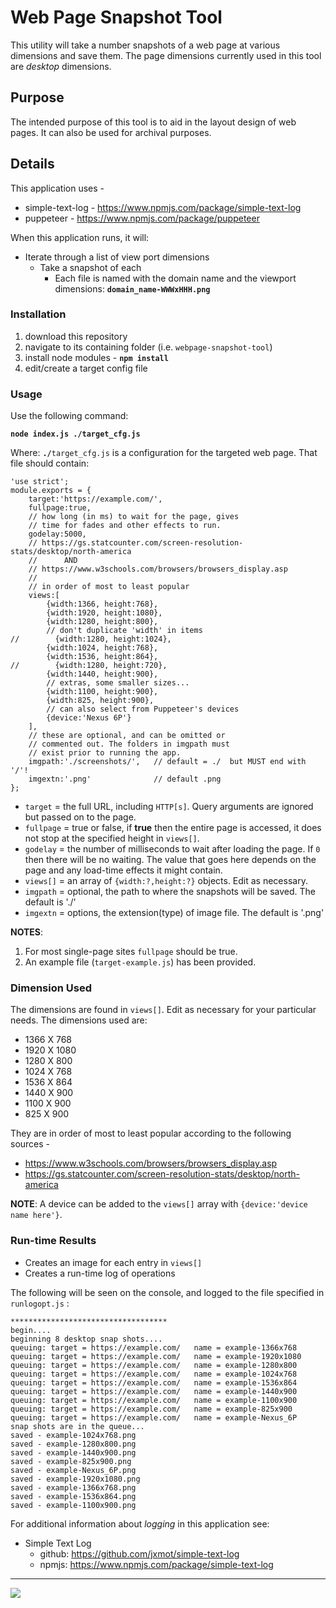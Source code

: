 # Web Page Snapshot Tool

This utility will take a number snapshots of a web page at various dimensions and save them. The page dimensions currently used in this tool are *desktop* dimensions. 

## Purpose

The intended purpose of this tool is to aid in the layout design of web pages. It can also be used for archival purposes.

## Details

This application uses - 

* simple-text-log - https://www.npmjs.com/package/simple-text-log
* puppeteer - https://www.npmjs.com/package/puppeteer

When this application runs, it will:

* Iterate through a list of view port dimensions
  * Take a snapshot of each
    * Each file is named with the domain name and the viewport dimensions: **`domain_name-WWWxHHH.png`**

### Installation

1) download this repository
2) navigate to its containing folder (i.e. `webpage-snapshot-tool`)
3) install node modules - **`npm install`**
4) edit/create a target config file

### Usage 

Use the following command:

**`node index.js ./target_cfg.js`**

Where: **`./`**`target_cfg.js` is a configuration for the targeted web page. That file should contain:

```
'use strict';
module.exports = {
    target:'https://example.com/',
    fullpage:true,
    // how long (in ms) to wait for the page, gives 
    // time for fades and other effects to run.
    godelay:5000,
    // https://gs.statcounter.com/screen-resolution-stats/desktop/north-america
    //      AND
    // https://www.w3schools.com/browsers/browsers_display.asp
    // 
    // in order of most to least popular
    views:[
        {width:1366, height:768},
        {width:1920, height:1080},
        {width:1280, height:800},
        // don't duplicate 'width' in items
//        {width:1280, height:1024},
        {width:1024, height:768},
        {width:1536, height:864},
//        {width:1280, height:720},
        {width:1440, height:900},
        // extras, some smaller sizes...
        {width:1100, height:900},
        {width:825, height:900},
        // can also select from Puppeteer's devices
        {device:'Nexus 6P'}
    ],
    // these are optional, and can be omitted or
    // commented out. The folders in imgpath must
    // exist prior to running the app.
    imgpath:'./screenshots/',   // default = ./  but MUST end with '/'!
    imgextn:'.png'              // default .png
};

```

* `target` = the full URL, including `HTTP[s]`. Query arguments are ignored but passed on to the page.
* `fullpage` = true or false, if **true** then the entire page is accessed, it does not stop at the specified height in `views[]`.
* `godelay` = the number of milliseconds to wait after loading the page. If `0` then there will be no waiting. The value that goes here depends on the page and any load-time effects it might contain.
* `views[]` = an array of `{width:?,height:?}` objects. Edit as necessary.
* `imgpath` = optional, the path to where the snapshots will be saved. The default is './'
* `imgextn` = options, the extension(type) of image file. The default is '.png'

**NOTES**: 
1) For most single-page sites `fullpage` should be true.
2) An example file (`target-example.js`) has been provided.

### Dimension Used

The dimensions are found in `views[]`. Edit as necessary for your particular needs. The dimensions used are:

* 1366 X  768
* 1920 X 1080
* 1280 X  800
* 1024 X  768
* 1536 X  864
* 1440 X  900
* 1100 X  900
*  825 X  900

They are in order of most to least popular according to the following sources - 

* <https://www.w3schools.com/browsers/browsers_display.asp>
* <https://gs.statcounter.com/screen-resolution-stats/desktop/north-america>

**NOTE**: A device can be added to the `views[]` array with `{device:'device name here'}`.

### Run-time Results

* Creates an image for each entry in `views[]`
* Creates a run-time log of operations

The following will be seen on the console, and logged to the file specified in `runlogopt.js` :

```
***********************************
begin....
beginning 8 desktop snap shots....
queuing: target = https://example.com/   name = example-1366x768
queuing: target = https://example.com/   name = example-1920x1080
queuing: target = https://example.com/   name = example-1280x800
queuing: target = https://example.com/   name = example-1024x768
queuing: target = https://example.com/   name = example-1536x864
queuing: target = https://example.com/   name = example-1440x900
queuing: target = https://example.com/   name = example-1100x900
queuing: target = https://example.com/   name = example-825x900
queuing: target = https://example.com/   name = example-Nexus_6P
snap shots are in the queue...
saved - example-1024x768.png
saved - example-1280x800.png
saved - example-1440x900.png
saved - example-825x900.png
saved - example-Nexus_6P.png
saved - example-1920x1080.png
saved - example-1366x768.png
saved - example-1536x864.png
saved - example-1100x900.png
```

For additional information about *logging* in this application see:

* Simple Text Log
  * github: <https://github.com/jxmot/simple-text-log>
  * npmjs: <https://www.npmjs.com/package/simple-text-log>

---
<img src="http://webexperiment.info/extcounter/mdcount.php?id=webpage-snapshot-tool">
